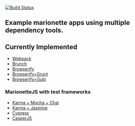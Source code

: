 [![Build Status](https://travis-ci.org/marionettejs/marionette-integrations.svg?branch=master)](https://travis-ci.org/marionettejs/marionette-integrations)

Example marionette apps using multiple dependency tools.
-----

## Currently Implemented
  * [Webpack](/webpack)
  * [Brunch](/brunch)
  * [Browserify](/browserify)
  * [Browserify+Grunt](/browserify_grunt)
  * [Browserify+Gulp](/browserify_gulp)

### MarionetteJS with test frameworks
 * [Karma + Mocha + Chai](/mocha)
 * [Karma + Jasmine](/jasmine)
 * [Cypress](/cypress)
 * [CasperJS](/casperjs)